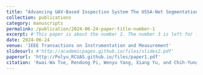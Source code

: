 ```yaml
---
title: "Advancing UAV-Based Inspection System The USSA-Net Segmentation Approach to Crack Quantification"
collection: publications
category: manuscripts
permalink: /publication/2024-06-24-paper-title-number-1
excerpt: #'This paper is about the number 2. The number 3 is left for future work.'
date: 2024-06-24
venue: 'IEEE Transactions on Instrumentation and Measurement'
slidesurl: #'http://academicpages.github.io/files/slides2.pdf'
paperurl: 'http://Polyu_RCUAS.github.io/files/paper1.pdf'
citation: 'Kwai-Wa Tse, Rendong Pi, Wenyu Yang, Xiang Yu, and Chih-Yung Wen. (2024). &quot;Advancing UAV-Based Inspection System The USSA-Net Segmentation Approach to Crack Quantification.&quot; <i>IEEE Transactions on Instrumentation and Measurement</i>. 73：1-14.'
---
```


